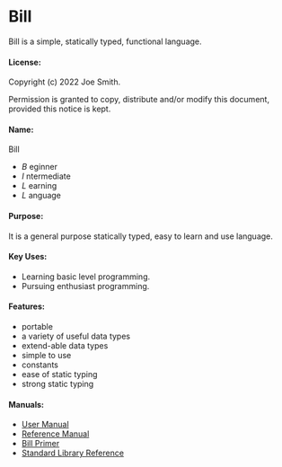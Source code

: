 # Bill
Bill is a simple, statically typed, functional language.
#### License:
Copyright (c)  2022  Joe Smith.

Permission is granted to copy, distribute and/or modify this document, 
provided this notice is kept.

#### Name:
Bill

- *B* eginner
- *I* ntermediate
- *L* earning
- *L* anguage

#### Purpose:
It is a general purpose statically typed, easy to learn and use language.

#### Key Uses:
- Learning basic level programming.
- Pursuing enthusiast programming.

#### Features:
- portable
- a variety of useful data types
- extend-able data types
- simple to use
- constants
- ease of static typing
- strong static typing

#### Manuals:
- [User Manual](https://jsmith1024.github.io/bill/html/User.html)
- [Reference Manual](https://jsmith1024.github.io/bill/html/Reference.html)
- [Bill Primer](https://jsmith1024.github.io/bill/html/Primer.html)
- [Standard Library Reference](https://jsmith1024.github.io/bill/html/Standard.html)
